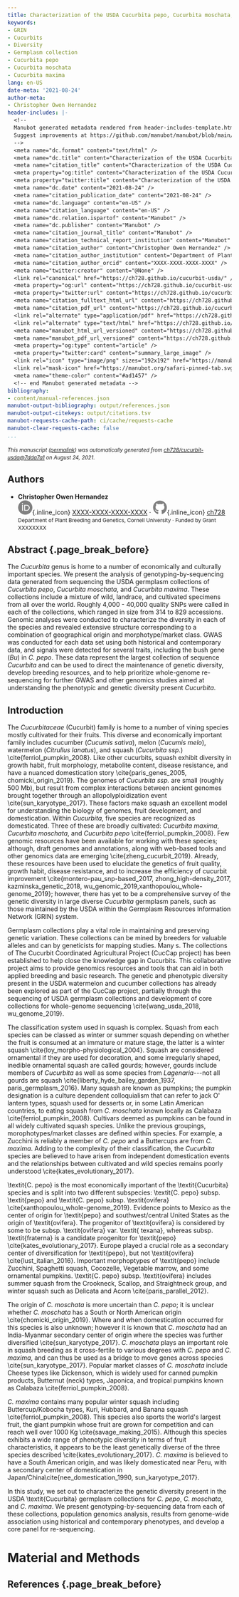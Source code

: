 ```yaml
---
title: Characterization of the USDA Cucurbita pepo, Cucurbita moschata, and Cucurbita maxima Collections
keywords:
- GRIN
- Cucurbits
- Diversity
- Germplasm collection
- Cucurbita pepo
- Cucurbita moschata
- Cucurbita maxima
lang: en-US
date-meta: '2021-08-24'
author-meta:
- Christopher Owen Hernandez
header-includes: |-
  <!--
  Manubot generated metadata rendered from header-includes-template.html.
  Suggest improvements at https://github.com/manubot/manubot/blob/main/manubot/process/header-includes-template.html
  -->
  <meta name="dc.format" content="text/html" />
  <meta name="dc.title" content="Characterization of the USDA Cucurbita pepo, Cucurbita moschata, and Cucurbita maxima Collections" />
  <meta name="citation_title" content="Characterization of the USDA Cucurbita pepo, Cucurbita moschata, and Cucurbita maxima Collections" />
  <meta property="og:title" content="Characterization of the USDA Cucurbita pepo, Cucurbita moschata, and Cucurbita maxima Collections" />
  <meta property="twitter:title" content="Characterization of the USDA Cucurbita pepo, Cucurbita moschata, and Cucurbita maxima Collections" />
  <meta name="dc.date" content="2021-08-24" />
  <meta name="citation_publication_date" content="2021-08-24" />
  <meta name="dc.language" content="en-US" />
  <meta name="citation_language" content="en-US" />
  <meta name="dc.relation.ispartof" content="Manubot" />
  <meta name="dc.publisher" content="Manubot" />
  <meta name="citation_journal_title" content="Manubot" />
  <meta name="citation_technical_report_institution" content="Manubot" />
  <meta name="citation_author" content="Christopher Owen Hernandez" />
  <meta name="citation_author_institution" content="Department of Plant Breeding and Genetics, Cornell University" />
  <meta name="citation_author_orcid" content="XXXX-XXXX-XXXX-XXXX" />
  <meta name="twitter:creator" content="@None" />
  <link rel="canonical" href="https://ch728.github.io/cucurbit-usda/" />
  <meta property="og:url" content="https://ch728.github.io/cucurbit-usda/" />
  <meta property="twitter:url" content="https://ch728.github.io/cucurbit-usda/" />
  <meta name="citation_fulltext_html_url" content="https://ch728.github.io/cucurbit-usda/" />
  <meta name="citation_pdf_url" content="https://ch728.github.io/cucurbit-usda/manuscript.pdf" />
  <link rel="alternate" type="application/pdf" href="https://ch728.github.io/cucurbit-usda/manuscript.pdf" />
  <link rel="alternate" type="text/html" href="https://ch728.github.io/cucurbit-usda/v/7dda7a10718c53d339069fafe74d6bd3ba1f6361/" />
  <meta name="manubot_html_url_versioned" content="https://ch728.github.io/cucurbit-usda/v/7dda7a10718c53d339069fafe74d6bd3ba1f6361/" />
  <meta name="manubot_pdf_url_versioned" content="https://ch728.github.io/cucurbit-usda/v/7dda7a10718c53d339069fafe74d6bd3ba1f6361/manuscript.pdf" />
  <meta property="og:type" content="article" />
  <meta property="twitter:card" content="summary_large_image" />
  <link rel="icon" type="image/png" sizes="192x192" href="https://manubot.org/favicon-192x192.png" />
  <link rel="mask-icon" href="https://manubot.org/safari-pinned-tab.svg" color="#ad1457" />
  <meta name="theme-color" content="#ad1457" />
  <!-- end Manubot generated metadata -->
bibliography:
- content/manual-references.json
manubot-output-bibliography: output/references.json
manubot-output-citekeys: output/citations.tsv
manubot-requests-cache-path: ci/cache/requests-cache
manubot-clear-requests-cache: false
...
```







<small><em>
This manuscript
([permalink](https://ch728.github.io/cucurbit-usda/v/7dda7a10718c53d339069fafe74d6bd3ba1f6361/))
was automatically generated
from [ch728/cucurbit-usda@7dda7a1](https://github.com/ch728/cucurbit-usda/tree/7dda7a10718c53d339069fafe74d6bd3ba1f6361)
on August 24, 2021.
</em></small>

## Authors



+ **Christopher Owen Hernandez**<br>
    ![ORCID icon](images/orcid.svg){.inline_icon}
    [XXXX-XXXX-XXXX-XXXX](https://orcid.org/XXXX-XXXX-XXXX-XXXX)
    · ![GitHub icon](images/github.svg){.inline_icon}
    [ch728](https://github.com/ch728)<br>
  <small>
     Department of Plant Breeding and Genetics, Cornell University
     · Funded by Grant XXXXXXXX
  </small>



## Abstract {.page_break_before}
The *Cucurbita* genus is home to a number of economically and culturally important species. We present the analysis of genotyping-by-sequencing data generated from sequencing the USDA germplasm collections of *Cucurbita pepo*, *Cucurbita moschata*, and *Cucurbita maxima*. These collections include a mixture of wild, landrace, and cultivated specimens from all over the world. Roughly 4,000 - 40,000 quality SNPs were called in each of the collections, which ranged in size from 314 to 829 accessions. Genomic analyses were conducted to characterize the diversity in each of the species and revealed extensive structure corresponding to a combination of geographical origin and morphotype/market class. GWAS was conducted for each data set using both historical and contemporary data, and signals were detected for several traits, including the bush gene (*Bu*) in *C. pepo*. These data represent the largest collection of sequence *Cucurbita* and can be used to direct the maintenance of genetic diversity, develop breeding resources, and to help prioritize  whole-genome re-sequencing for further GWAS and other genomics studies aimed at understanding the phenotypic and genetic diversity present *Cucurbita*.



## Introduction

The *Cucurbitaceae* (Cucurbit) family is home to a number of vining species mostly cultivated for their fruits. 
This diverse and economically important family includes cucumber (*Cucumis sativa*), melon (*Cucumis melo*), 
watermelon (*Citrullus lanatus*), and squash (*Cucurbita ssp.*) \cite{ferriol_pumpkin_2008}. Like other 
cucurbits, squash exhibit diversity in growth habit, fruit morphology, metabolite content, disease resistance, and have 
a nuanced domestication story \cite{paris_genes_2005, chomicki_origin_2019}. The genomes of *Cucurbita ssp.* are 
small (roughly 500 Mb), but result from complex interactions between ancient genomes brought together through an allopolyploidization 
event \cite{sun_karyotype_2017}. These factors make squash an excellent model for understanding the biology of genomes, 
fruit development, and domestication. Within *Cucurbita*, five species are recognized as domesticated. 
Three of these are broadly cultivated: *Cucurbita maxima*, *Cucurbita moschata*, and *Cucurbita pepo* 
\cite{ferriol_pumpkin_2008}. Few genomic resources have been available for working with these species; although, 
draft genomes and annotations, along with  web-based tools and other genomics data are emerging \cite{zheng_cucurbit_2019}. 
Already, these resources have been used to elucidate the genetics of fruit quality, growth habit, disease resistance, 
and to increase the efficiency of cucurbit improvement 
\cite{montero-pau_snp-based_2017, zhong_high-density_2017, kazminska_genetic_2018, wu_genomic_2019,xanthopoulou_whole-genome_2019}; 
however, there has yet to be a comprehensive survey of the genetic diversity in large diverse *Cucurbita* germplasm panels, 
such as those maintained by the USDA within the Germplasm Resources Information Network (GRIN) system.

Germplasm collections play a vital role in maintaining and preserving genetic variation. These collections can be 
mined by breeders for valuable alleles and can by geneticists for mapping studies. Many s. The collections of 
The Cucurbit Coordinated Agricultural Project (CucCap project) has been established to help close the knowledge 
gap in Cucurbits. This collaborative project aims to provide genomics resources and tools that can aid in both 
applied breeding and basic research. The genetic and phenotypic diversity present in the USDA watermelon and cucumber 
collections has already been explored as part of the CucCap project, partially through the sequencing of USDA germplasm 
collections and development of core collections for whole-genome sequencing \cite{wang_usda_2018, wu_genome_2019}. 
	
The classification system used in squash is complex. Squash from each species can be classed as winter or summer squash 
depending on whether the fruit is consumed at an immature or mature stage, the latter is a winter squash \cite{loy_morpho-physiological_2004}. 
Squash are considered ornamental if they are used for decoration, and some irregularly shaped, inedible ornamental squash are 
called gourds; however, gourds include members of *Cucurbita* as well as some species from *Lagenaria*---not all gourds
are squash \cite{liberty_hyde_bailey_garden_1937, paris_germplasm_2016}. Many squash are known as pumpkins; the pumpkin designation is a
culture dependent colloquialism that can refer to jack O' lantern types, squash used for desserts or, in some Latin American countries, 
to eating squash from *C. moschata* known locally as Calabaza \cite{ferriol_pumpkin_2008}. Cultivars deemed as pumpkins can be 
found in all widely cultivated squash species. Unlike the previous groupings, morophotypes/market classes are defined within species.
For example, a Zucchini is reliably a member of *C. pepo* and a Buttercups are from *C. maxima*. Adding to the complexity 
of their classification, the *Cucurbita* species are believed to have arisen from independent domestication events and the 
relationships between cultivated and wild species remains poorly understood \cite{kates_evolutionary_2017}.
	
\textit{C. pepo} is the most economically important of the \textit{Cucurbita} species and is split into two different 
subspecies: \textit{C. pepo} subsp. \textit{pepo} and \textit{C. pepo} subsp. \textit{ovifera} \cite{xanthopoulou_whole-genome_2019}.
Evidence points to Mexico as the center of origin for \textit{pepo} and southwest/central United States as the origin of \textit{ovifera}. 
The progenitor of \textit{ovifera} is considered by some to be subsp. \textit{ovifera} var. \textit{ texana}, 
whereas subsp. \textit{fraterna} is a candidate progenitor for \textit{pepo} \cite{kates_evolutionary_2017}. Europe played a 
crucial role as a secondary center of diversification for \textit{pepo}, but not \textit{ovifera} \cite{lust_italian_2016}. 
Important morphoptypes of \textit{pepo} include  Zucchini, Spaghetti squash, Cocozelle, Vegetable marrow, and some ornamental pumpkins. 
\textit{C. pepo} subsp. \textit{ovifera} includes summer squash from the Crookneck, Scallop, and Straightneck group, and winter squash 
such as Delicata and Acorn \cite{paris_parallel_2012}. 
	
The origin of *C. moschata* is more uncertain than *C. pepo*; it is unclear whether *C. moschata* 
has a South or North American origin \cite{chomicki_origin_2019}. Where and when domestication occurred for this species is 
also unknown; however it is known that *C. moschata* had an India-Myanmar secondary center of origin where the species was 
further diversified \cite{sun_karyotype_2017}. *C. moschata* plays an important role in squash breeding as it cross-fertile to 
various degrees with *C. pepo* and *C. maxima*, and can thus be used as a bridge to move genes across species 
\cite{sun_karyotype_2017}. Popular market classes of *C. moschata* include Cheese types like Dickenson, which is widely used 
for canned pumpkin products, Butternut (neck) types, Japonica, and tropical pumpkins known as Calabaza \cite{ferriol_pumpkin_2008}.
	
*C. maxima* contains many popular winter squash including Buttercup/Kobocha types, Kuri, Hubbard, and Banana squash 
\cite{ferriol_pumpkin_2008}. This species also sports the world's largest fruit, the giant pumpkin whose fruit are grown for 
competition and can reach well over 1000 Kg \cite{savage_making_2015}. Although this species exhibits a wide range of phenotypic
diversity in terms of fruit characteristics, it appears to be the least genetically diverse of the three species described \cite{kates_evolutionary_2017}. 
*C. maxima* is believed to have a South American origin, and was likely domesticated near Peru, with a secondary center of 
domestication in Japan/China\cite{nee_domestication_1990, sun_karyotype_2017}.

 In this study, we set out to characterize the genetic diversity present in the USDA \textit{Cucurbita} germplasm collections 
 for *C. pepo*, *C. moschata*, and *C. maxima*. We present genotyping-by-sequencing data from each of these 
 collections, population genomics analysis, results from genome-wide association using historical and contemporary phenotypes, and 
 develop a core panel for re-sequencing.


# Material and Methods


## References {.page_break_before}

<!-- Explicitly insert bibliography here -->
<div id="refs"></div>
